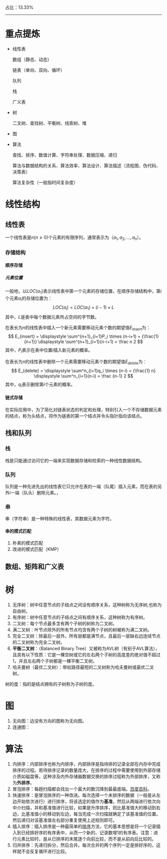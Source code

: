 占比：13.33%

---

# 重点提炼

- 线性表

  数组（静态、动态）

  链表（单向、双向、循环）

  队列

  栈 

  广义表

- 树

  二叉树、查找树、平衡树、线索树、堆

- 图

- 算法

  查找、排序、数值计算、字符串处理、数据压缩、递归

  算法与数据结构的关系、算法效率、算法设计、算法描述（流程图、伪代码、决策表）

  算法复杂性（一般指时间复杂度）

# 线性结构

## 线性表

一个线性表是$n(n \geq 0)$个元素的有限序列，通常表示为（$a_1, a_2, ..., a_n$）。

### 存储结构

#### 顺序存储

##### 元素位置

一般地，以$LOC(a_1)$表示线性表中第一个元素的存储位置，在顺序存储结构中，第$i$个元素$a_i$的存储位置为：
$$
LOC(a_i) = LOC(a_1)+(i-1) \times L
$$
其中，$L$是表中每个数据元素所占空间的字节数。

在表长为$n$的线性表中插入一个新元素需要移动元素个数的期望值$E_{insert}$为：
$$
E_{insert}
= \displaystyle \sum^{n+1}_{i=1}P_i \times (n-i+1)
= {\frac{1}{n+1}} \displaystyle \sum^{n+1}_{i=1}(n-i+1)
= \frac n 2
$$
其中，$P_i$表示在表中位置$i$插入新元素的概率。

在表长为$n$的线性表中删除一个元素需要移动元素个数的期望值$E_{delete}$为：
$$
E_{delete}
= \displaystyle \sum^n_{i=1}q_i \times (n-i)
= {\frac{1} n} \displaystyle \sum^n_{i=1}(n-i)
= \frac {n-1} 2
$$
其中，$q_i$表示删除第$i$个元素的概率。



#### 链式存储

在实际应用中，为了简化对链表状态的判定和处理，特别引入一个不存储数据元素的结点，称为头结点，将作为链表的第一个结点并令头指针指向该结点。

## 栈和队列

### 栈

栈是只能通过访问它的一端来实现数据存储和检索的一种线性数据结构。

### 队列

队列是一种先进先出的线性表它只允许在表的一端（队尾）插入元素，而在表的另外i一端（队头）删除元素。，

### 串

串（字符串）是一种特殊的线性表，其数据元素为字符。

#### 串的模式匹配

1. 朴素的模式匹配
2. 改进的模式匹配（KMP）

## 数组、矩阵和广义表

# 树

1. 无序树：树中任意节点的子结点之间没有顺序关系，这种树称为无序树,也称为自由树。
2. 有序树：树中任意节点的子结点之间有顺序关系，这种树称为有序树。
3. 二叉树：每个节点最多含有两个子树的树称为二叉树。
4. 满二叉树：叶节点除外的所有节点均含有两个子树的树被称为满二叉树。
5. 完全二叉树：除最后一层外，所有层都是满节点，且最后一层缺右边连续节点的二叉树称为完全二叉树。
6. **平衡二叉树**：（Balanced Binary Tree）又被称为AVL树（有别于AVL算法），且具有以下性质：它是一棵空树或它的左右两个子树的高度差的绝对值不超过1，并且左右两个子树都是一棵平衡二叉树。
7. 哈夫曼树（最优二叉树）：带权路径最短的二叉树称为哈夫曼树或最优二叉树。

树的度：指的是结点拥有的子树称为子树的度。

# 图

1. 无向图：边没有方向的图称为无向图。
2. 连通图：

# 算法

1. 内排序：内部排序也称为内排序，内部排序是指待排的记录全部在内存中完成排序的过程。若待排序记录的数量庞大，在排序的过程中需要使用到外部存储介质如磁盘等，这种涉及内外存储器数据交换的排序过程称为外部排序，又称为**外排序**。
2. 冒泡排序：每趟扫描都会找出一个最大的数沉降到最最底端。[百度百科](https://vd3.bdstatic.com/mda-mcepjfagnaymjf99/hd/mda-mcepjfagnaymjf99.mp4)。
3. 快速排序：是冒泡排序的一种改进。每次选择一个未排序的数据（一般是从左边开始依次进行）进行排序，将该选定的值作为**基准**，然后从两端进行依次向中介扫描，并和基准值进行比较，如果是升序排序，则比基准值大的移动到右边，比基准值小的移动到左边，每当完成一次扫描就确定了该基准值的位置。然后递归对该基准值左右部分重复使用上述规则即可。
4. 插入排序：插入排序是一种最简单的[排序](https://baike.baidu.com/item/排序/1066239?fromModule=lemma_inlink)方法，它的基本思想是将一个记录插入到已经排好序的有序表中，从而一个新的、记录数增1的有序表。注意：进行元素比较时，是从已排序的末尾逐个向前比较，而不是从前向后比较的。
5. 归并排序：先递归拆分，然后合并。每次合并的两个序列一定是排好序的，这样就不会反复循环进行比较。

